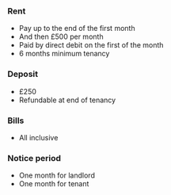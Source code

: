 ### Rent
- Pay up to the end of the first month
- And then £500 per month
- Paid by direct debit on the first of the month
- 6 months minimum tenancy

### Deposit
- £250
- Refundable at end of tenancy

### Bills
- All inclusive

### Notice period
- One month for landlord
- One month for tenant

